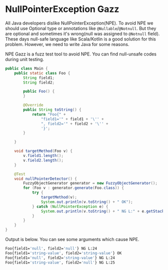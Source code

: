# NullPointerException Gazz

All Java developers dislike NullPointerException(NPE). To avoid NPE we should use Optional type or annotations
like `@Nullable`/`@Notnull`. But they are optional and sometimes it's wrong(null was assigned to `@Notnull` field).
These days null-safe language like Scala/Kotlin is a good solution for this problem. However, we need to write Java for
some reasons.

NPE Gazz is a fuzz test tool to avoid NPE. You can find null-unsafe codes during unit testing.

```java
public class Main {
    public static class Foo {
        String field1;
        String field2;

        public Foo() {
        }

        @Override
        public String toString() {
            return "Foo{" +
                "field1='" + field1 + '\'' +
                ", field2='" + field2 + '\'' +
                '}';
        }

    }

    void targetMethod(Foo v) {
        v.field1.length();
        v.field2.length();
    }

    @Test
    void nullPointerDetector() {
        FuzzyObjectGenerator generator = new FuzzyObjectGenerator();
        for (Foo v : generator.generate(Foo.class)) {
            try {
                targetMethod(v);
                System.out.println(v.toString() + " OK");
            } catch (NullPointerException e) {
                System.out.println(v.toString() + " NG L:" + e.getStackTrace()[0].getLineNumber());
            }
        }
    }
}
```

Output is below. You can see some arguments which cause NPE.

```bash
Foo{field1='null', field2='null'} NG L:24
Foo{field1='string-value', field2='string-value'} OK
Foo{field1='null', field2='string-value'} NG L:24
Foo{field1='string-value', field2='null'} NG L:25
```






